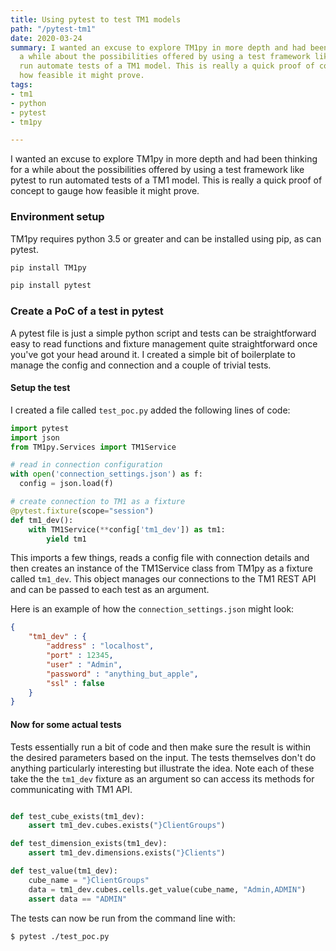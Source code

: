 ```yaml
---
title: Using pytest to test TM1 models
path: "/pytest-tm1"
date: 2020-03-24
summary: I wanted an excuse to explore TM1py in more depth and had been thinking for
  a while about the possibilities offered by using a test framework like pytest to
  run automate tests of a TM1 model. This is really a quick proof of concept to gauge
  how feasible it might prove.
tags:
- tm1
- python
- pytest
- tm1py

---
```

I wanted an excuse to explore TM1py in more depth and had been thinking for a while about the possibilities offered by using a test framework like pytest to run automated tests of a TM1 model. This is really a quick proof of concept to gauge how feasible it might prove.

### Environment setup

TM1py requires python 3.5 or greater and can be installed using pip, as can pytest.

```bash
pip install TM1py
```

```bash
pip install pytest
```

### Create a PoC of a test in pytest

A pytest file is just a simple python script and tests can be straightforward easy to read functions and fixture management quite straightforward once you've got your head around it. I created a simple bit of boilerplate to manage the config and connection and a couple of trivial tests.

#### Setup the test

I created a file called `test_poc.py` added the following lines of code:

```python
import pytest
import json
from TM1py.Services import TM1Service

# read in connection configuration
with open('connection_settings.json') as f:
  config = json.load(f)

# create connection to TM1 as a fixture
@pytest.fixture(scope="session")
def tm1_dev():
    with TM1Service(**config['tm1_dev']) as tm1:
        yield tm1
```

This imports a few things, reads a config file with connection details and then creates an instance of the TM1Service class from TM1py as a fixture called `tm1_dev`. This object manages our connections to the TM1 REST API and can be passed to each test as an argument.

Here is an example of how the `connection_settings.json` might look:

```json
{
    "tm1_dev" : {
        "address" : "localhost",
        "port" : 12345,
        "user" : "Admin",
        "password" : "anything_but_apple",
        "ssl" : false
    }
}
```

#### Now for some actual tests

Tests essentially run a bit of code and then make sure the result is within the desired parameters based on the input. The tests themselves don't do anything particularly interesting but illustrate the idea. Note each of these take the the `tm1_dev` fixture as an argument so can access its methods for communicating with TM1 API.

```python

def test_cube_exists(tm1_dev):
    assert tm1_dev.cubes.exists("}ClientGroups")    

def test_dimension_exists(tm1_dev):
    assert tm1_dev.dimensions.exists("}Clients")    

def test_value(tm1_dev):
    cube_name = "}ClientGroups"
    data = tm1_dev.cubes.cells.get_value(cube_name, "Admin,ADMIN")
    assert data == "ADMIN"
```

The tests can now be run from the command line with:

```bash
$ pytest ./test_poc.py
```